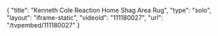 {
    "title": "Kenneth Cole Reaction Home Shag Area Rug",
    "type": "solo",
    "layout": "iframe-static",
    "videoId": "111180027",
    "url": "\/tvpembed\/111180027"
}